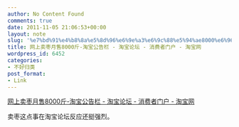 ```yaml
---
author: No Content Found
comments: true
date: 2011-11-05 21:06:53+00:00
layout: note
slug: '%e7%bd%91%e4%b8%8a%e5%8d%96%e6%9e%a3%e6%9c%88%e5%94%ae8000%e6%96%a4-%e6%b7%98%e5%ae%9d%e5%85%ac%e5%91%8a%e6%a0%8f-%e6%b7%98%e5%ae%9d%e8%ae%ba%e5%9d%9b-%e6%b6%88%e8%b4%b9%e8%80%85%e9%97%a8%e6%88%b7'
title: 网上卖枣月售8000斤-淘宝公告栏 - 淘宝论坛 - 消费者门户 - 淘宝网
wordpress_id: 6452
categories:
- 不好归类
post_format:
- Link
---
```


[网上卖枣月售8000斤-淘宝公告栏 - 淘宝论坛 - 消费者门户 - 淘宝网](http://bbs.taobao.com/catalog/thread/508895-254797083-16.htm#reply1860217756)

卖枣这点事在淘宝论坛反应还挺强烈。

